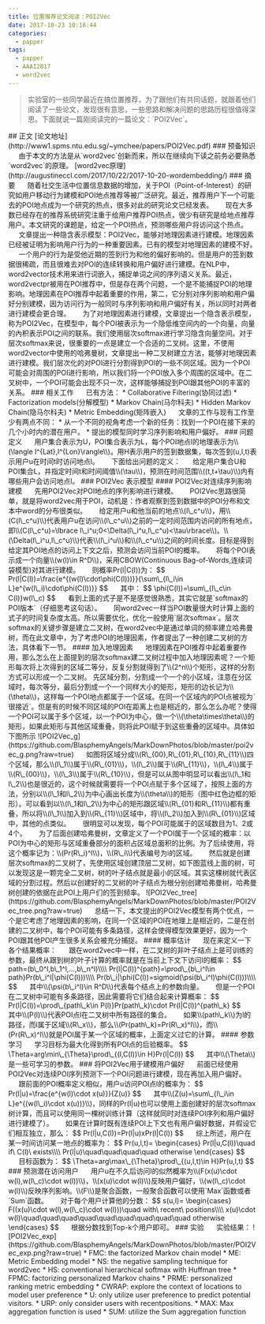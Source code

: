 ```yaml
---
title: 位置推荐论文阅读：POI2Vec
date: 2017-10-23 10:18:44
categories:
  - papper
tags:
  - papper
  - AAAI2017
  - word2vec
---
```

<blockquote>实验室的一些同学最近在搞位置推荐，为了跟他们有共同话题，就跟着他们阅读了一些论文，发现很有意思，一些思路和解决问题的思路历程很值得深思。下面就说一篇刚阅读完的一篇论文：`POI2Vec`。</blockquote>
<!--more-->
## 正文
[论文地址](http://www1.spms.ntu.edu.sg/~ymchee/papers/POI2Vec.pdf)
### 预备知识
&ensp;&ensp;&ensp;由于本文的方法是从`word2vec`创新而来，所以在继续向下读之前务必要熟悉`word2vec`的原理。
[word2vec原理](http://augustineccl.com/2017/10/22/2017-10-20-wordembedding/)
### 摘要
&ensp;&ensp;&ensp;随着社交生活中位置信息数据的增加，关于POI（Point-of-Interest）的研究如用户移动行为建模和POI地点推荐等被广泛研究。最近，推荐用户下一个可能去的POI地点成为一个研究的热点，很多对此的研究论文已经发表。
&ensp;&ensp;&ensp;现在大多数已经存在的推荐系统研究注重于给用户推荐POI热点，很少有研究是给地点推荐用户。本文研究的课题是，给定一个POI热点，预测哪些用户将访问这个热点。
&ensp;&ensp;&ensp;文章提出一种隐含表示模型：POI2Vec，能够对地理因素进行建模。地理因素已经被证明为影响用户行为的一种重要因素。已有的模型对地理因素的建模不好。
&ensp;&ensp;&ensp;一个用户的行为是受他近期的签到行为和他的偏好影响的。但是用户的签到数据很稀疏，而且很难去对POI的连续转换和用户偏好进行建模。在NLP中，word2vector技术用来进行词嵌入，捕捉单词之间的序列语义关系。最近，word2vectpr被用在POI推荐中，但是存在两个问题，一个是不能捕捉POI的地理影响。地理因素在POI推荐中起着重要的作用，第二，它分别对序列影响和用户偏好分别建模，因为访问行为一般同时与序列影响和用户偏好有关，所以同时对两者进行建模会更合理。
&ensp;&ensp;&ensp;为了对地理因素进行建模，文章提出一个隐含表示模型，称为POI2Vec，在模型中，每个POI被表示为一个隐低维空间内的一个向量，向量的內积表示POI之间的联系。我们使用层次softmax进行学习隐含向量空间。对于层次softmax来说，很重要的一点是建立一个合适的二叉树。这里，不使用word2vector中使用的哈弗曼树，文章提出一种二叉树建立方法，能够对地理因素进行建模。我们层次化的对POI进行分割得到POI的一些不同区域。因为一个POI可能会对周围的POI进行影响，所以我们将一个POI放入多个周围的区域中。在二叉树中，一个POI可能会出现不只一次，这样能够捕捉到POI跟其他POI的丰富的关系。
### 相关工作
&ensp;&ensp;&ensp;已有方法：
* Collaborative Filtering(协同过滤)
* Factorization models(分解模型)
* Markov Chain(马尔科夫)
* Hidden Markov Chain(隐马尔科夫)
* Metric Embedding(矩阵嵌入)
&ensp;&ensp;&ensp;文章的工作与现有工作至少有两点不同：
* 从一个不同的视角考虑一个新的任务：找到一个POI在接下来的几个小时内的潜在用户。
* 提出的模型同时学习序列影响和用户偏好。
### 问题定义
&ensp;&ensp;&ensp;用户集合表示为U，POI集合表示为L，每个POI地点l的地理表示为\\(\langle l^{Lat},l^{Lon}\rangle\\)。用H表示用户的签到数据集，每次签到(u,l,t)表示用户u在时间t时访问地点l。
&ensp;&ensp;&ensp;下面给出问题的定义：
&ensp;&ensp;&ensp;给定用户集合U和POI集合L，并指定时间t和时间阈值\\(\tau\\)，预测在时间范围\\((t,t+\tau)\\)内有哪些用户会访问地点l。
### POI2Vec 表示模型
#### POI2Vec对连续序列影响建模
&ensp;&ensp;&ensp;先用POI2Vec对POI地点的序列影响进行建模。
&ensp;&ensp;&ensp;POI2Vec思路很简单，就是将word2vec用于POI，动机是：作者观察到签到数据中的POI分布和文本中word的分布很类似。
&ensp;&ensp;&ensp;给定用户u和他当前的地点\\(l\_c^u\\)，用\\(C(l\_c^u)\\)代表用户u在访问\\(l\_c^u\\)之前的一定时间范围内访问的所有地点，即\\(C(l\_c^u)=\lbrace l\_i^u;0<\Delta(l\_i^u,l\_c^u)<\tau\rbrace\\)。\\(\Delta(l\_i^u,l\_c^u)\\)代表\\(l\_i^u\\)和\\(l\_c^u\\)之间的时间长度。目标是得到给定其POI地点的访问上下文之后，预测会访问当前POI的概率。
&ensp;&ensp;&ensp;将每个POI表示成一个向量\\(w(l)\in R^D\\)，采用CBOW(Continuous Bag-of-Words,连续词袋模型)对其进行建模。
&ensp;&ensp;&ensp;则概率Pr(l|C(l))为：
$$
Pr(l|C(l))=\frac{e^{(w(l)\cdot\phi(C(l)))}}{\sum\_{l\_i\in L}e^{w(l\_i)\cdot\phi(C(l))}}
$$
&ensp;&ensp;&ensp;其中：
$$
\phi(C(l))=\sum\_{l\_c\in C(l)}w(l\_c)
$$
&ensp;&ensp;&ensp;看到上面的式子是不是感觉很熟悉，其实它就是`softmax的POI版本`（仔细思考这句话）。
&ensp;&ensp;&ensp;同word2vec一样当POI数量很大时计算上面的式子的时间复杂度太高。所以需要优化，优化一般使用`层次softmax`。层次softmax的关键步骤是建立二叉树，在word2vec中是通过单词的频率建立哈弗曼树，而在此文章中，为了考虑POI的地理因素，作者提出了一种创建二叉树的方法，具体看下一节。
#### 加入地理因素
&ensp;&ensp;&ensp;地理因素在POI推荐中起着重要作用，那么怎么在上面提到的层次softmax建二叉树过程中加入地理因素呢？一个矩形每次将上次得到的区域二等分，反复分割就得到了\\(2^n\\)个矩形，这样的分割方式可以形成一个二叉树。 先区域分割，分割成一个一个的小区域，注意在分区域时，每次等分，最后分割成一个一个同样大小的矩形，矩形的边长记为\\(\theta\\)，这样每一个POI地点都属于一个区域。在同一个区域内的POI点被视为`很接近`。但是有的时候不同区域的POI在距离上也是相近的，那么怎么办呢？使得一个POI可以属于多个区域，以一个POI为中心，做一个\\(\theta\times\theta\\)的矩形，如果此矩形与其他区域重叠，则将此POI赋于到这些重叠的区域中。具体如下图所示
![POI2Vec_g](https://github.com/BlasphemyAngels/MarkDownPhotos/blob/master/poi2vec_g.png?raw=true)
&ensp;&ensp;&ensp;如图将区域分成\\(R\_{00},R\_{01},R\_{10},R\_{11}\\)四个区域，那么\\(l\_1\\)属于\\(R\_{01}\\)，\\(l\_2\\)属于\\(R\_{11}\\)，\\(l\_4\\)属于\\(R\_{00}\\)，\\(l\_3\\)属于\\(R\_{10}\\)，但是可以从图中明显可以看出\\(l\_1和l\_2\\)也是很近的，这个时候就需要将一个POI点赋于多个区域了，按照上面的方法，分别以\\(l\_1和l\_2\\)为中心画出长度为\\(\theta\\)的矩形（图中红色边框的矩形）。可以看到以\\(l\_1和l\_2\\)为中心的矩形跟区域\\(R\_{01}和R\_{11}\\)都有重叠，所以将\\(l\_1\\)加入到\\(R\_{11}\\)区域中，将\\(l\_2\\)加入到\\(R\_{01}\\)区域中，其他的点类似。
&ensp;&ensp;&ensp;很明显可以发现，每个POI可能属于的区域数目为1、2或4个。
&ensp;&ensp;&ensp;为了后面创建哈弗曼树，文章定义了一个POI属于一个区域的概率：以POI为中心的矩形与区域重叠部分的面积占区域总面积的比例。为了后续使用，将这个概率记为：\\(Pr(R\_i)^l\\)，\\(R\_i\\)代表编号为i的区域。
&ensp;&ensp;&ensp;然后就是创建层次softmax的二叉树了，先使用区域创建顶层二叉树，如下图蓝线上面的树，可以发现这是一颗完全二叉树，树的叶子结点就是最小的区域。其实这棵树就代表区域的分割过程。然后以创建好的二叉树的叶子结点为根分别创建哈弗曼树，哈弗曼树创建的依据在此POI上用户们的签到频率。
![POI2Vec_tree](https://github.com/BlasphemyAngels/MarkDownPhotos/blob/master/POI2Vec_tree.png?raw=true)
&ensp;&ensp;&ensp;总结一下，本文提出的POI2Vec模型有两个优点，一个是它考虑了地理因素的影响，在同一个区域的POI在地理上是相近的，二是在创建的二叉树中，每个POI可能有多条路径，这样会使得模型效果更好，因为一个POI跟其他POI产生很多关系会被充分捕捉。
#### 概率估计
&ensp;&ensp;&ensp;现在来定义一下各个结果概率：
&ensp;&ensp;&ensp;跟在word2vec中一样，在二叉树的非叶子结点上是可训练的参数，最终从跟到树的叶子计算的概率就是在当前上下文下访问l的概率：
$$
path=(b\_0^l,b\_1^l,...,b\_n^l)\\\\
Pr(l|C(l))^{path}=\prod\_{b\_i^l\in path}Pr(b\_i^l|\phi(C(l)))\\\\
Pr(b\_i|\phi(C(l))=sigmoid(\psi(b\_i^l)\phi(C(l)))\\\\
$$
&ensp;&ensp;&ensp;其中\\(\psi(b\_i^l)\in R^D\\)代表每个结点上的参数向量。
&ensp;&ensp;&ensp;但是一个POI在二叉树中可能有多条路径，因此需要将它们结合起来计算概率：
$$
Pr(l|C(l))=\prod\_{path\_k\in P(l)}Pr(path\_k)\cdot Pr(l|C(l))^{path\_k}
$$
&ensp;&ensp;&ensp;其中\\(P(l)\\)代表POI点l在二叉树中所有路径的集合。
&ensp;&ensp;&ensp;如果\\(path\_k\\)为l的路径，而l属于区域\\(R\_x\\)，那么\\(Pr(path\_k)=Pr(R\_x)^l\\)，而\\(Pr(R\_x)^l\\)就是POI属于某一个区域的概率，上面定义过它的计算。
#### 参数学习
&ensp;&ensp;&ensp;学习目标为最大化得到所有POI点的后验概率。
$$
\Theta=arg\min\_{\Theta}\prod\_{(l,C(l))\in H}Pr(l|C(l))
$$
&ensp;&ensp;&ensp;其中\\(\Theta\\)是一些可学习的参数。
### 将POI2Vec用于建模用户偏好
&ensp;&ensp;&ensp;前面已经使用POI2Vec对连续POI序列预测下一个POI问题进行建模，现在再加入用户偏好。
&ensp;&ensp;&ensp;跟前面的POI概率定义相似，用户u访问POI点l的概率为：
$$
Pr(l|u)=\frac{e^{w(l)\cdot x(u)}}{Z(u)}
$$
&ensp;&ensp;&ensp;其中\\(Z(u)=\sum\_{l\_i\in L}e^{(w(l\_i)\cdot x(u))}\\)，同样的Pr(l|u)也可以使用上面创建好的层次softmax树计算，而且可以使用同一棵树训练计算（这样就同时对连续POI序列和用户偏好进行建模了）。
&ensp;&ensp;&ensp;如果在计算时既有连续POI上下文也有用户偏好数据，并假设它们相互独立，那么：
$$
Pr(l|u,C(l))=Pr(l|u)xPr(l|C(l))
$$
&ensp;&ensp;&ensp;综上所述，用户在某一时间访问某一地点的概率为：
$$
Pr(u,l,t)=
\begin{cases}
Pr(l|u,C(l))\quad if\ C(l)\ exists\\\\
Pr(l|u)\quad\quad\quad\quad otherwise
\end{cases}
$$
&ensp;&ensp;&ensp;目标函数为：
$$
\Theta=arg\max\_{\Theta}\prod\_{(u,l,t)\in H}Pr(u,l,t)
$$
### 预测潜在访问用户
&ensp;&ensp;&ensp;用户u在不久后访问l的似然概率为\\(F(x(u)\cdot w(l),w(l\_c)\cdot w(l))\\)，\\(x(u)\cdot w(l)\\)反映用户偏好，\\(w(l\_c)\cdot w(l)\\)反映序列影响。\\(F\\)是聚合函数，一般聚合函数可以使用`Max`函数或者`Sum`函数。
&ensp;&ensp;&ensp;对于每个用户计算他的分数：
$$
s(u,l)=
\begin{cases}
F((x(u)\cdot w(l),w(l\_c)\cdot w(l)))\quad with\ recent\ positions\\\\
x(u)\cdot w(l)\quad\quad\quad\quad\quad\quad\quad\quad\quad otherwise
\end{cases}
$$
&ensp;&ensp;&ensp;根据分数找到Top-k个用户即可。
### 实验
&ensp;&ensp;&ensp;实验结果：
![POI2Vec_exp](https://github.com/BlasphemyAngels/MarkDownPhotos/blob/master/POI2Vec_exp.png?raw=true)
* FMC: the factorized Markov chain model
* ME: Metric Embedding model
* NS: the negative sampling technique for word2vec
* HS: conventional hierarchical softmax with Huffman tree
* FPMC: factorizing personalized Markov chains
* PRME: personalized ranking metric embedding
* CWRAP: explore the context of locations to model user preference
* U: only utilize user preference to predict potential visitors.
* URP: only consider users with recentpositions.
* MAX: Max aggregation function is used
* SUM: utilize the Sum aggregation function
